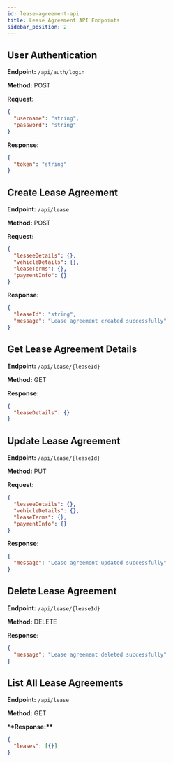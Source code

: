 ```yaml
---
id: lease-agreement-api
title: Lease Agreement API Endpoints
sidebar_position: 2
---
```


## User Authentication

**Endpoint:** `/api/auth/login`

**Method:** POST

**Request:**

```json
{
  "username": "string",
  "password": "string"
}
```

**Response:**

```json
{
  "token": "string"
}
```

## Create Lease Agreement

**Endpoint:** `/api/lease`

**Method:** POST

**Request:**

```json
{
  "lesseeDetails": {},
  "vehicleDetails": {},
  "leaseTerms": {},
  "paymentInfo": {}
}
```

**Response:**

```json
{
  "leaseId": "string",
  "message": "Lease agreement created successfully"
}
```

## Get Lease Agreement Details

**Endpoint:** `/api/lease/{leaseId}`

**Method:** GET

**Response:**

```json
{
  "leaseDetails": {}
}
```

## Update Lease Agreement

**Endpoint:** `/api/lease/{leaseId}`

**Method:** PUT

**Request:**

```json
{
  "lesseeDetails": {},
  "vehicleDetails": {},
  "leaseTerms": {},
  "paymentInfo": {}
}
```

**Response:**

```json
{
  "message": "Lease agreement updated successfully"
}
```

## Delete Lease Agreement

**Endpoint:** `/api/lease/{leaseId}`

**Method:** DELETE

**Response:**

```json
{
  "message": "Lease agreement deleted successfully"
}
```

## List All Lease Agreements

**Endpoint:** `/api/lease`

**Method:** GET

\***\*Response:\*\***

```json
{
  "leases": [{}]
}
```
